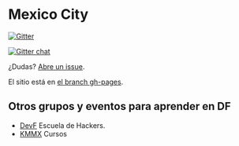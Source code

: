 Mexico City
======

[![Gitter](https://badges.gitter.im/Join%20Chat.svg)](https://gitter.im/nodeschool/mexicocity?utm_source=badge&utm_medium=badge&utm_campaign=pr-badge&utm_content=badge)

[![Gitter chat](https://badges.gitter.im/nodeschool/mexicocity.png)](https://gitter.im/nodeschool/mexicocity)

¿Dudas? [Abre un issue](https://github.com/nodeschool/mexicocity/issues).

El sitio está en [el branch gh-pages](https://github.com/nodeschool/berlin/tree/gh-pages).

## Otros grupos y eventos para aprender en DF

- [DevF](http://www.devf.mx/) Escuela de Hackers.
- [KMMX](http://kmmx.mx) Cursos

